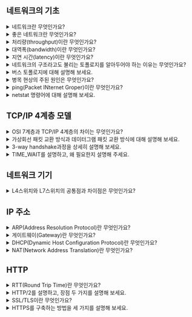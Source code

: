 ## 네트워크의 기초
<details>
<summary> 네트워크란 무엇인가요? </summary>
<div markdown="1">
  <br>
 
  `노드`와 `링크`가 서로 연결되어 있거나 연결되어 있지 않은 집합체를 의미합니다.

  
</div>
</details>

<details>
<summary> 좋은 네트워크란 무엇인가요? </summary>
<div markdown="1">
  <br>
 
 `많은 처리량`을 처리할 수 있으며 `지연 시간이 짧고` `장애 빈도가 적으며` `좋은 보안`을 갖춘 네트워크를 말합니다.

  
</div>
</details>

<details>
<summary> 처리량(throughput)이란 무엇인가요? </summary>
<div markdown="1">
  <br>
 
 링크를 통해 전달되는 `단위 시간 당 데이터양`을 말합니다. 
 단위는 bps를 사용합니다. <br>
사용자들이 많이 접속할 때마다 커지는 트래픽, 네트워크 장치 간의 대역폭, 네트워크 중간에 발생하는 에러, 장치의 하드웨어 스펙에 영향을 받습니다. <br>
 
  
</div>
</details>

<details>
<summary> 대역폭(bandwidth)이란 무엇인가요? </summary>
<div markdown="1">
  <br>
 
 주어진 시간 동안 네트워크 연결을 통해 흐를 수 있는 `최대 비트 수`입니다.
  <br>
  <br>
 ![xmfo](https://user-images.githubusercontent.com/70850937/188811733-c1239fdf-3955-4d16-a416-f71d730815d4.png)

 
</div>
</details>

<details>
<summary> 지연 시간(latency)이란 무엇인가요? </summary>
<div markdown="1">
  <br>
 
 요청이 처리되는 시간을 말하며 어떤 메시지가 두 장치 사이를 왕복하는데 걸린 시간을 말합니다. <br>
매체 타입(무선,유선), 패킷 크기, 라우터의 패킷 처리 시간에 영향을 받습니다.
 
  
</div>
</details>

<details>
<summary> 네트워크의 구조라고도 불리는 토폴로지를 알아두어야 하는 이유는 무엇인가요? </summary>
<div markdown="1">
  <br>
 
토폴로지가 중요한 이유는 `병목 현상`을 찾을 때 중요한 기준이 되기 때문입니다. <br>
[ 트리, 버스, 스타, 링, 메시 ]
 
  
</div>
</details>

<details>
<summary> 버스 토폴로지에 대해 설명해 보세요. </summary>
<div markdown="1">
  <br>
 
중앙 통신 회선 하나에 여러 개의 노드가 연결되어 공유하는 네트워크 구성을 말하며 근거리 통신망에서 사용합니다. <br>
  설치 비용이 적고 신뢰성이 우수하며 중앙 통신 회선에 노드를 추가하거나 삭제하기 쉽습니다. 스푸핑이 가능하다는 문제점이 있습니다.
 
  
</div>
</details>

<details>
<summary> 병목 현상의 주된 원인은 무엇인가요? </summary>
<div markdown="1">
  <br>

- 서버 CPU, 메모리 사용량이 많을 때
- 비효율적인 네트워크 구성
- 네트워크 대역폭
- 네트워크 토폴로지
</div>
</details>


<details>
<summary> ping(Packet INternet Groper)이란 무엇인가요? </summary>
<div markdown="1">
  <br>

네트워크 상태를 확인하려는 대상 노드를 향해 일정 크기의 패킷을 전송하는 명령어입니다. <br>
해당 노드의 패킷 수신 상태와 도달하기까지의 시간, 해당 노드까지 네트워크가 잘 연결되어 있는지 확인 가능합니다. <br>
TCP/IP 프로토콜 중에 `ICMP 프로토콜`을 통해 동작하며, ICMP를 지원하지 않는 기기를 대상으로는 실행할 수 없습니다. 네트워크 정책상 ICMP나 traceroute를 차단하는 대상일 때도 사용 불가합니다.
</div>
</details>

<details>
<summary> netstat 명령어에 대해 설명해 보세요. </summary>
<div markdown="1">
  <br>

접속되어 있는 서비스들의 네트워크 상태를 표시합니다. <br>
네트워크 접속, 라우팅 테이블, 네트워크 프로토콜 등 리스트를 보여줍니다.
</div>
</details>

## TCP/IP 4계층 모델
<details>
<summary> OSI 7계층과 TCP/IP 4계층의 차이는 무엇인가요? </summary>
<div markdown="1">
  <br>

OSI 7계층은 TCP/IP 계층과 다르게 애플리케이션계층을 링크계층, 데이터링크계층, 물리계층으로 나눠서 설명하고, 인터넷계층을 네트워크 계층으로 부른다는 점이 다릅니다.
  
</div>
</details>


<details>
<summary> 가상회선 패킷 교환 방식과 데이터그램 패킷 교환 방식에 대해 설명해 보세요. </summary>
<div markdown="1">
  <br>

  - 가상회선 패킷 교환 방식 : 각 패킷에는 가상회선 식별자가 포함되며 모든 패킷을 전송하면 가상회선이 해제되고 패킷들은 `전송된 순서대로 도착`하는 방식입니다.
- 데이터그램 패킷 교환 방식 : 패킷이 독립적으로 이동하며 `최적의 경로를 선택`합니다. 하나의 메시지에서 분할된 여러 패킷은 `서로 다른 경로로 전송`될 수 있으며, `도착한 순서가 다를 수 있는 방식`입니다.
  

</div>
</details>

<details>
<summary> 3-way handshake과정을 상세히 설명해 보세요. </summary>
<div markdown="1">
  <br>
  
  <img width="800" height="400" src="https://user-images.githubusercontent.com/70850937/188816648-a4a77a43-9d7f-4b87-889a-ee747d354b2c.png"> <br>

  <br>
  

  1) `SYN` 단계 : 클라이언트는 서버에 클라이언트의 ISN을 담아 SYN을 보냅니다. ISN은 새로운 TCP 연결의 첫 번째 패킷에 할당된 임의의 시퀀스 번호를 말하며, 이는 장치마다 다를 수 있습니다.
  2) `SYN + ACK` 단계 : 서버는 클라이언트의 SYN을 수신하고, 서버의 ISN을 보내며 승인번호로 클라이언트의 ISN + 1을 보냅니다.
  3) `ACK` 단계 : 클라이언트는 서버의 ISN + 1한 값인 승인번호를 담아 ACK를 서버에 보냅니다.

  
</div>
</details>

<details>
<summary> TIME_WAIT를 설명하고, 왜 필요한지 설명해 주세요. </summary>
<div markdown="1">
  <br>

TCP 연결 해제 과정에서 소켓이 바로 소멸되지 않고 일정 시간 유지되는 상태를 말합니다. <br>
지연 패킷이 발생할 경우를 대비하고 두 장치의 연결이 닫혔는지 확인하기 위해 필요합니다. <br>
CentOS와 우분투는 60초, 윈도우는 4분으로 설정되어 있으며 운영체제마다 조금씩 다를 수 있습니다.
  
</div>
</details>

## 네트워크 기기
<details>
<summary> L4스위치와 L7스위치의 공통점과 차이점은 무엇인가요? </summary>
<div markdown="1">
  <br>

1. 차이점 <br>
L4스위치는 인터넷 계층을 처리하는 기기로 스트리밍 관련 서비스에서는 사용할 수 없으며 메시지는 인식하지 못하고 <br>
  `IP`와 `포트`(특히 포트)를 기반으로 트래픽을 분산합니다. <br>
반면 L7스위치(=로드밸런서)는 `IP`, `포트` 외에도 `URL`, `HTTP 헤더`, `쿠키` 등을 기반으로 트래픽을 분산합니다.

1. 공통점 <br>
둘 다 헬스 체크를 통해 정상적인 서버 또는 비정상적인 서버를 판별하는데, 헬스 체크는 전송 주기와 재전송 횟수 등을 설정한 후 반복적으로 서버에 요청을 보내는 것을 말합니다.
  
</div>
</details>


## IP 주소
<details>
<summary>  ARP(Address Resolution Protocol)란 무엇인가요? </summary>
<div markdown="1">
  <br>

가상 주소인 IP를 실제 주소인 MAC 주소로 변환하는 프로토콜입니다. <br>
ARP Request 브로드캐스트를 보내서 IP 주소에 해당하는 것을 찾고, ARP reply 유니캐스트를 통해 MAC주소를 반환받아 MAC주소를 알아냅니다.
  
</div>
</details>

<details>
<summary>  게이트웨이(Gateway)란 무엇인가요? </summary>
<div markdown="1">
  <br>

서로 다른 `통신망`, `프로토콜`을 사용하는 네트워크 간의 통신이 가능하게 하는 관문 역할의 컴퓨터나 소프트웨어를 말합니다.
  
</div>
</details>

<details>
<summary>  DHCP(Dynamic Host Configuration Protocol)란 무엇인가요? </summary>
<div markdown="1">
  <br>

IP 주소 및 기타 통신 매개변수를 자동으로 할당하기 위한 네트워크 관리 프로토콜입니다. <br>
네트워크 장치의 IP주소를 수동으로 설정할 필요 없이 인터넷에 접속할 때마다 자동으로 IP 주소를 할당할 수 있습니다.
  
</div>
</details>

<details>
<summary>  NAT(Network Address Translation)란 무엇인가요? </summary>
<div markdown="1">
  <br>

사설 IP를 공인IP로 변환하거나 공인 IP를 사설 IP로 변환합니다. <br>
여러 대의 호스트가 하나의 공인 IP주소를 이용하여 인터넷에 접속하기 위해 사용합니다. <br>

- 장점 : IPv4의 주소 부족 문제를 보완합니다. 내부 네트워크 IP 주소와 외부 IP주소를 다르게 유지하기 때문에 내부 네트워크에 대한 보안이 가능합니다. <br>
- 단점 : 호스트 숫자에 따라 접속 속도가 느려질 수 있습니다.
  
</div>
</details>

## HTTP
<details>
<summary> RTT(Round Trip Time)란 무엇인가요?  </summary>
<div markdown="1">
  <br>

패킷이 목적지에 도달하고 나서 다시 출발지로 돌아오기까지 걸리는 시간, 즉 패킷 왕복 시간을 말합니다.
  
</div>
</details>

<details>
<summary> HTTP/2를 설명하고, 장점 두 가지를 설명해 보세요.  </summary>
<div markdown="1">
  <br>

HTTP/2는 HTTP/1.x보다 지연 시간을 줄이고 응답 시간을 더 빠르게 할 수 있으며 멀티플렉싱, 헤더 압축, 서버 푸시, 요청의 우선순위 처리를 지원하는 프로토콜입니다. <br>

- 장점 1) 멀티 플렉싱 <br>
멀티 플렉싱이란 여러 개의 스트림을 사용하여 송수신하는 것입니다. 특정 스트림의 패킷이 손실되었다고 하더라도 해당 스트림에만 영향을 미치고 나머지 스트림은 멀쩡하게 동작할 수 있습니다. <br>
- 장점 2) 서버 푸시 <br>
클라이언트 요청 없이 서버가 바로 리소스를 푸시하는 것을 말합니다. html에는 css, js파일들이 포함되기 마련인데 html을 읽으면서 그 안에 들어있던 css 파일을 서버에서 푸시하여 클라이언트에 먼저 줄 수 있습니다.
  
</div>
</details>

<details>
<summary> SSL/TLS이란 무엇인가요?  </summary>
<div markdown="1">
  <br>

전송 계층에서 보안을 제공하는 프로토콜입니다. <br>
 클라이언트와 서버가 통신할 때 SSL/TLS를 통해 제3자가 메시지를 도청하거나 변조하지 못하도록 합니다. 즉, 인터셉터를 방지할 수 있습니다.
  
</div>
</details>

<details>
<summary> HTTPS를 구축하는 방법을 세 가지를 설명해 보세요.  </summary>
<div markdown="1">
  <br>
  
1. 직접 `CA`에서 구매한 인증키를 기반으로 HTTPS 서비스를 구축합니다. <br>
2. 서버 앞단에 HTTPS를 제공하는 `로드밸런서`를 배치합니다. <br>
3. 서버 앞단에 HTTPS를 제공하는 `CDN`를 구축합니다. <br>
  
</div>
</details>
